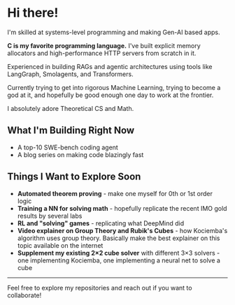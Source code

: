 # Hi there!

I'm skilled at systems-level programming and making Gen-AI based apps.

**C is my favorite programming language.** I've built explicit memory allocators and high-performance HTTP servers from scratch in it.

Experienced in building RAGs and agentic architectures using tools like LangGraph, Smolagents, and Transformers.

Currently trying to get into rigorous Machine Learning, trying to become a god at it, and hopefully be good enough one day to work at the frontier.

I absolutely adore Theoretical CS and Math.

## What I'm Building Right Now
* A top-10 SWE-bench coding agent
* A blog series on making code blazingly fast

## Things I Want to Explore Soon
* **Automated theorem proving** - make one myself for 0th or 1st order logic
* **Training a NN for solving math** - hopefully replicate the recent IMO gold results by several labs
* **RL and "solving" games** - replicating what DeepMind did
* **Video explainer on Group Theory and Rubik's Cubes** - how Kociemba's algorithm uses group theory. Basically make the best explainer on this topic available on the internet
* **Supplement my existing 2×2 cube solver** with different 3×3 solvers - one implementing Kociemba, one implementing a neural net to solve a cube

---

Feel free to explore my repositories and reach out if you want to collaborate!
